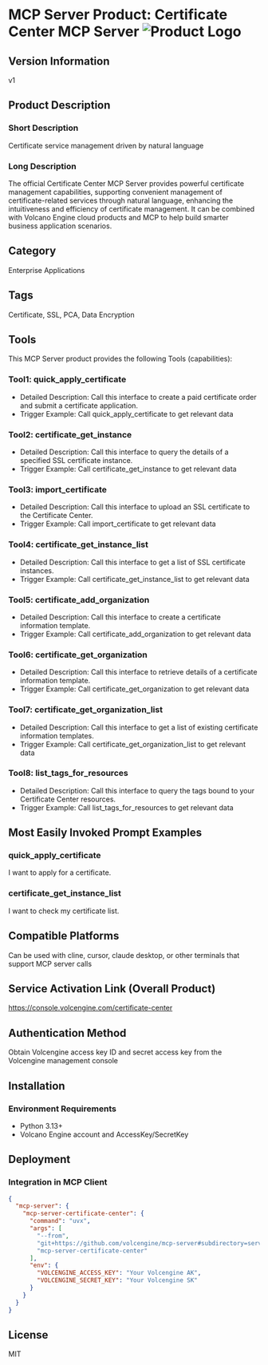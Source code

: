 # MCP Server Product: Certificate Center MCP Server ![Product Logo](https://ti.volccdn.com/obj/net-fe/assets/log-colrtrlector.svg)


## Version Information
v1

## Product Description
### Short Description
Certificate service management driven by natural language
### Long Description
The official Certificate Center MCP Server provides powerful certificate management capabilities, supporting convenient management of certificate-related services through natural language, enhancing the intuitiveness and efficiency of certificate management. It can be combined with Volcano Engine cloud products and MCP to help build smarter business application scenarios.

## Category
Enterprise Applications

## Tags
Certificate, SSL, PCA, Data Encryption

## Tools
This MCP Server product provides the following Tools (capabilities):
### Tool1: quick_apply_certificate
 - Detailed Description: Call this interface to create a paid certificate order and submit a certificate application.
 - Trigger Example: Call quick_apply_certificate to get relevant data
### Tool2: certificate_get_instance
 - Detailed Description: Call this interface to query the details of a specified SSL certificate instance.
 - Trigger Example: Call certificate_get_instance to get relevant data
### Tool3: import_certificate
 - Detailed Description: Call this interface to upload an SSL certificate to the Certificate Center.
 - Trigger Example: Call import_certificate to get relevant data
### Tool4: certificate_get_instance_list
 - Detailed Description: Call this interface to get a list of SSL certificate instances.
 - Trigger Example: Call certificate_get_instance_list to get relevant data
### Tool5: certificate_add_organization
 - Detailed Description: Call this interface to create a certificate information template.
 - Trigger Example: Call certificate_add_organization to get relevant data
### Tool6: certificate_get_organization
 - Detailed Description: Call this interface to retrieve details of a certificate information template.
 - Trigger Example: Call certificate_get_organization to get relevant data
### Tool7: certificate_get_organization_list
 - Detailed Description: Call this interface to get a list of existing certificate information templates.
 - Trigger Example: Call certificate_get_organization_list to get relevant data
### Tool8: list_tags_for_resources
 - Detailed Description: Call this interface to query the tags bound to your Certificate Center resources.
 - Trigger Example: Call list_tags_for_resources to get relevant data



## Most Easily Invoked Prompt Examples
### quick_apply_certificate
I want to apply for a certificate.
### certificate_get_instance_list
I want to check my certificate list.


## Compatible Platforms  
Can be used with cline, cursor, claude desktop, or other terminals that support MCP server calls

## Service Activation Link (Overall Product)
<https://console.volcengine.com/certificate-center>


## Authentication Method
Obtain Volcengine access key ID and secret access key from the Volcengine management console

## Installation

### Environment Requirements

- Python 3.13+
- Volcano Engine account and AccessKey/SecretKey


## Deployment
### Integration in MCP Client

```json
{
  "mcp-server": {
    "mcp-server-certificate-center": {
      "command": "uvx",
      "args": [
        "--from",
        "git+https://github.com/volcengine/mcp-server#subdirectory=server/mcp_server_certificate_center",
        "mcp-server-certificate-center"
      ],
      "env": {
        "VOLCENGINE_ACCESS_KEY": "Your Volcengine AK",
        "VOLCENGINE_SECRET_KEY": "Your Volcengine SK"
      }
    }
  }
}
```

## License
MIT